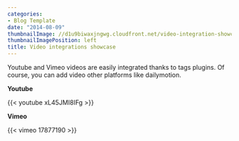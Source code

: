 ```yaml
---
categories:
- Blog Template
date: "2014-08-09"
thumbnailImage: //d1u9biwaxjngwg.cloudfront.net/video-integration-showcase/peak-140.jpg
thumbnailImagePosition: left
title: Video integrations showcase
---
```


Youtube and Vimeo videos are easily integrated thanks to tags plugins. Of course, you can add video other platforms like dailymotion.
<!--more-->

**Youtube**

{{< youtube xL45JMI8IFg >}}

**Vimeo**

{{< vimeo 17877190 >}}
